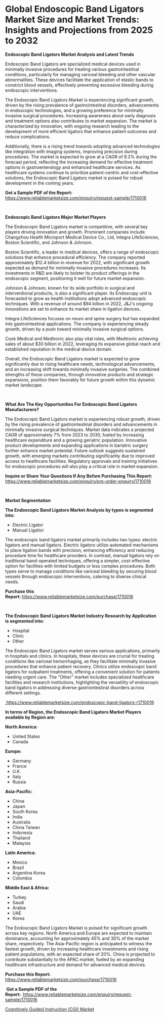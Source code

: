 <p><h1>Global Endoscopic Band Ligators Market Size and Market Trends: Insights and Projections from 2025 to 2032</h1></p><p><strong>Endoscopic Band Ligators Market Analysis and Latest Trends</strong></p>
<p><p>Endoscopic Band Ligators are specialized medical devices used in minimally invasive procedures for treating various gastrointestinal conditions, particularly for managing variceal bleeding and other vascular abnormalities. These devices facilitate the application of elastic bands to constrict blood vessels, effectively preventing excessive bleeding during endoscopic interventions.</p><p>The Endoscopic Band Ligators Market is experiencing significant growth, driven by the rising prevalence of gastrointestinal disorders, advancements in endoscopic technologies, and a growing preference for minimally invasive surgical procedures. Increasing awareness about early diagnosis and treatment options also contributes to market expansion. The market is characterized by innovation, with ongoing research leading to the development of more efficient ligators that enhance patient outcomes and reduce complications.</p><p>Additionally, there is a rising trend towards adopting advanced technologies like integration with imaging systems, improving precision during procedures. The market is expected to grow at a CAGR of 9.2% during the forecast period, reflecting the increasing demand for effective treatment options in gastroenterology and enhanced healthcare services. As healthcare systems continue to prioritize patient-centric and cost-effective solutions, the Endoscopic Band Ligators market is poised for robust development in the coming years.</p></p>
<p><strong>Get a Sample PDF of the Report:&nbsp;</strong> <a href="https://www.reliablemarketsize.com/enquiry/request-sample/1710016?utm_campaign=3431&utm_medium=2&utm_source=Github&utm_content=ia&utm_term=27032025&utm_id=endoscopic-band-ligators">https://www.reliablemarketsize.com/enquiry/request-sample/1710016</a></p>
<p>&nbsp;</p>
<p><strong>Endoscopic Band Ligators Major Market Players</strong></p>
<p><p>The Endoscopic Band Ligators market is competitive, with several key players driving innovation and growth. Prominent companies include Changzhou Health Microport Medical Device Co., Ltd, Integra LifeSciences, Boston Scientific, and Johnson & Johnson.</p><p>Boston Scientific, a leader in medical devices, offers a range of endoscopic solutions that enhance procedural efficiency. The company reported approximately $12.4 billion in revenue for 2022, with significant growth expected as demand for minimally invasive procedures increases. Its investments in R&D are likely to bolster its product offerings in the endoscopic segment, positioning it well for future market expansion.</p><p>Johnson & Johnson, known for its wide portfolio in surgical and interventional products, is also a significant player. Its Endoscopy unit is forecasted to grow as health institutions adopt advanced endoscopic techniques. With a revenue of around $94 billion in 2022, J&J's ongoing innovations are set to enhance its market share in ligation devices.</p><p>Integra LifeSciences focuses on neuro and spine surgery but has expanded into gastrointestinal applications. The company is experiencing steady growth, driven by a push toward minimally invasive surgical options.</p><p>Cook Medical and Medtronic also play vital roles, with Medtronic achieving sales of about $30 billion in 2022, leveraging its expansive global reach and established reputation in the medical device domain.</p><p>Overall, the Endoscopic Band Ligators market is expected to grow significantly due to rising healthcare needs, technological advancements, and an increasing shift towards minimally invasive surgeries. The combined strengths of these companies, through innovative products and strategic expansions, position them favorably for future growth within this dynamic market landscape.</p></p>
<p>&nbsp;</p>
<p><strong>What Are The Key Opportunities For Endoscopic Band Ligators Manufacturers?</strong></p>
<p><p>The Endoscopic Band Ligators market is experiencing robust growth, driven by the rising prevalence of gastrointestinal disorders and advancements in minimally invasive surgical techniques. Market data indicates a projected CAGR of approximately 7% from 2023 to 2030, fueled by increasing healthcare expenditure and a growing geriatric population. Innovative product developments and expanding applications in bariatric surgery further enhance market potential. Future outlook suggests sustained growth, with emerging markets contributing significantly due to improved access to healthcare facilities. Regulatory approvals and training initiatives for endoscopic procedures will also play a critical role in market expansion.</p></p>
<p><strong>Inquire or Share Your Questions If Any Before Purchasing This Report:</strong> <a href="https://www.reliablemarketsize.com/enquiry/pre-order-enquiry/1710016?utm_campaign=3431&utm_medium=2&utm_source=Github&utm_content=ia&utm_term=27032025&utm_id=endoscopic-band-ligators">https://www.reliablemarketsize.com/enquiry/pre-order-enquiry/1710016</a></p>
<p>&nbsp;</p>
<p><strong>Market Segmentation</strong></p>
<p><strong>The Endoscopic Band Ligators Market Analysis by types is segmented into:</strong></p>
<p><ul><li>Electric Ligator</li><li>Manual Ligatior</li></ul></p>
<p><p>The endoscopic band ligators market primarily includes two types: electric ligators and manual ligators. Electric ligators utilize automated mechanisms to place ligation bands with precision, enhancing efficiency and reducing procedure time for healthcare providers. In contrast, manual ligators rely on traditional hand-operated techniques, offering a simpler, cost-effective option for facilities with limited budgets or less complex procedures. Both types serve to manage conditions like variceal bleeding by securing blood vessels through endoscopic interventions, catering to diverse clinical needs.</p></p>
<p><strong>Purchase this Report:&nbsp;</strong><a href="https://www.reliablemarketsize.com/purchase/1710016?utm_campaign=3431&utm_medium=2&utm_source=Github&utm_content=ia&utm_term=27032025&utm_id=endoscopic-band-ligators">https://www.reliablemarketsize.com/purchase/1710016</a></p>
<p>&nbsp;</p>
<p><strong>The Endoscopic Band Ligators Market Industry Research by Application is segmented into:</strong></p>
<p><ul><li>Hospital</li><li>Clinic</li><li>Other</li></ul></p>
<p><p>The Endoscopic Band Ligators market serves various applications, primarily in hospitals and clinics. In hospitals, these devices are crucial for treating conditions like variceal hemorrhaging, as they facilitate minimally invasive procedures that enhance patient recovery. Clinics utilize endoscopic band ligators for outpatient treatments, offering a convenient solution for patients needing urgent care. The "Other" market includes specialized healthcare facilities and research institutions, highlighting the versatility of endoscopic band ligators in addressing diverse gastrointestinal disorders across different settings.</p></p>
<p><a href="https://www.reliablemarketsize.com/endoscopic-band-ligators-r1710016?utm_campaign=3431&utm_medium=2&utm_source=Github&utm_content=ia&utm_term=27032025&utm_id=endoscopic-band-ligators">&nbsp;https://www.reliablemarketsize.com/endoscopic-band-ligators-r1710016</a></p>
<p><strong>In terms of Region, the Endoscopic Band Ligators Market Players available by Region are:</strong></p>
<p>
    <p> <strong> North America: </strong>
        <ul>
            <li>United States</li>
            <li>Canada</li>
        </ul>
        </p> 
    <p> <strong> Europe: </strong>
        <ul>
            <li>Germany</li>
            <li>France</li>
            <li>U.K.</li>
            <li>Italy</li>
            <li>Russia</li>
        </ul>
        </p> 
    <p> <strong> Asia-Pacific: </strong>
        <ul>
            <li>China</li>
            <li>Japan</li>
            <li>South Korea</li>
            <li>India</li>
            <li>Australia</li>
            <li>China Taiwan</li>
            <li>Indonesia</li>
            <li>Thailand</li>
            <li>Malaysia</li>
        </ul>
        </p> 
    <p> <strong> Latin America: </strong>
        <ul>
            <li>Mexico</li>
            <li>Brazil</li>
            <li>Argentina Korea</li>
            <li>Colombia</li>
        </ul>
        </p> 
    <p> <strong> Middle East & Africa: </strong>
        <ul>
            <li>Turkey</li>
            <li>Saudi</li>
            <li>Arabia</li>
            <li>UAE</li>
            <li>Korea</li>
        </ul>
    </p>
    </p>
<p><p>The Endoscopic Band Ligators Market is poised for significant growth across key regions. North America and Europe are expected to maintain dominance, accounting for approximately 45% and 30% of the market share, respectively. The Asia-Pacific region is anticipated to witness the fastest growth, driven by increasing healthcare investments and rising patient populations, with an expected share of 20%. China is projected to contribute substantially to the APAC market, fueled by an expanding healthcare infrastructure and demand for advanced medical devices.</p></p>
<p><strong>Purchase this Report: </strong><a href="https://www.reliablemarketsize.com/purchase/1710016?utm_campaign=3431&utm_medium=2&utm_source=Github&utm_content=ia&utm_term=27032025&utm_id=endoscopic-band-ligators">https://www.reliablemarketsize.com/purchase/1710016</a></p>
<p>&nbsp;<strong>Get a Sample PDF of the Report:&nbsp;&nbsp;</strong><a href="https://www.reliablemarketsize.com/enquiry/request-sample/1710016?utm_campaign=3431&utm_medium=2&utm_source=Github&utm_content=ia&utm_term=27032025&utm_id=endoscopic-band-ligators">https://www.reliablemarketsize.com/enquiry/request-sample/1710016</a></p>
<p><strong></strong></p>
<p><p><a href="https://github.com/nkomdaumis16/Market-Research-Report-List-1/blob/main/cognitively-guided-instruction-cgi-market.md?utm_campaign=3431&utm_medium=2&utm_source=Github&utm_content=ia&utm_term=27032025&utm_id=endoscopic-band-ligators">Cognitively Guided Instruction (CGI) Market</a></p></p>